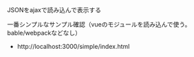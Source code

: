 JSONをajaxで読み込んで表示する

一番シンプルなサンプル確認（vueのモジュールを読み込んで使う。bable/webpackなどなし）
* http://localhost:3000/simple/index.html